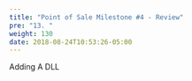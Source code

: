 ```yaml
---
title: "Point of Sale Milestone #4 - Review"
pre: "13. "
weight: 130
date: 2018-08-24T10:53:26-05:00
---
```


Adding A DLL